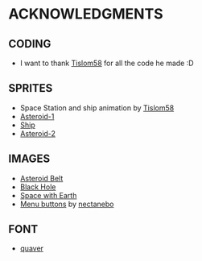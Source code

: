 # ACKNOWLEDGMENTS

## CODING
- I want to thank [Tislom58](https://github.com/Tislom58/) for all the code he made :D

## SPRITES

- Space Station and ship animation by [Tislom58](https://github.com/Tislom58/)
- [Asteroid-1](https://pixelartmaker.com/art/6dab6ecf5720fdf)
- [Ship](https://clipartcraft.com/explore/spaceship-clipart-pixel/)
- [Asteroid-2](https://pixelartmaker.com/art/b0d28fcc8a7f281)

## IMAGES

- [Asteroid Belt](https://wallpapercave.com/wp/wp4221867.jpg)
- [Black Hole](https://www.reddit.com/r/PixelArt/comments/a4fp0e/supermassive_black_hole/)
- [Space with Earth](https://www.peakpx.com/en/hd-wallpaper-desktop-wplat)
- [Menu buttons](https://nectanebo.itch.io/menu-buttons) by [nectanebo](https://nectanebo.itch.io/)

## FONT
- [quaver](https://caffinate.itch.io/quaver)
